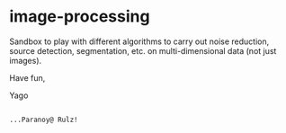 # image-processing

Sandbox to play with different algorithms to carry out noise reduction, source detection, segmentation, etc. on multi-dimensional data (not just images).

Have fun,

Yago

                                                                          ...Paranoy@ Rulz!
